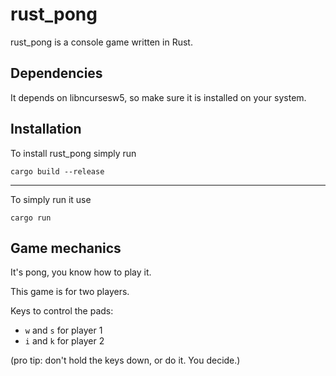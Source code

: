 # rust_pong
rust_pong is a console game written in Rust.

## Dependencies

It depends on libncursesw5, so make sure it is installed on your system.

## Installation

To install rust_pong simply run

    cargo build --release
    
-------------------------------
    
To simply run it use

    cargo run


## Game mechanics

It's pong, you know how to play it.

This game is for two players.

Keys to control the pads:

 * `w` and `s` for player 1
 * `i` and `k` for player 2

(pro tip: don't hold the keys down, or do it. You decide.)
